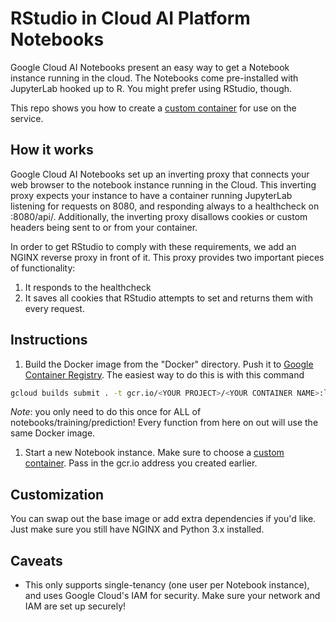 # RStudio in Cloud AI Platform Notebooks

Google Cloud AI Notebooks present an easy way to get a Notebook instance running in the cloud. The Notebooks come pre-installed with JupyterLab hooked up to R. You might prefer using RStudio, though.

This repo shows you how to create a [custom container](https://cloud.google.com/ai-platform/notebooks/docs/custom-container) for use on the service.

## How it works
Google Cloud AI Notebooks set up an inverting proxy that connects your web browser to the notebook instance running in the Cloud. This inverting proxy expects your instance to have a container running JupyterLab listening for requests on 8080, and responding always to a healthcheck on :8080/api/. Additionally, the inverting proxy disallows cookies or custom headers being sent to or from your container.

In order to get RStudio to comply with these requirements, we add an NGINX reverse proxy in front of it. This proxy provides two important pieces of functionality:
1. It responds to the healthcheck
2. It saves all cookies that RStudio attempts to set and returns them with every request.

## Instructions
1. Build the Docker image from the "Docker" directory. Push it to [Google Container Registry](https://cloud.google.com/container-registry). The easiest way to do this is with this command
```bash
gcloud builds submit . -t gcr.io/<YOUR PROJECT>/<YOUR CONTAINER NAME>:latest
```

*Note*: you only need to do this once for ALL of notebooks/training/prediction! Every function from here on out will use the same Docker image.

1. Start a new Notebook instance. Make sure to choose a [custom container](https://cloud.google.com/ai-platform/notebooks/docs/custom-container). Pass in the gcr.io address you created earlier.

## Customization
You can swap out the base image or add extra dependencies if you'd like. Just make sure you still have NGINX and Python 3.x installed.

## Caveats
- This only supports single-tenancy (one user per Notebook instance), and uses Google Cloud's IAM for security. Make sure your network and IAM are set up securely!
